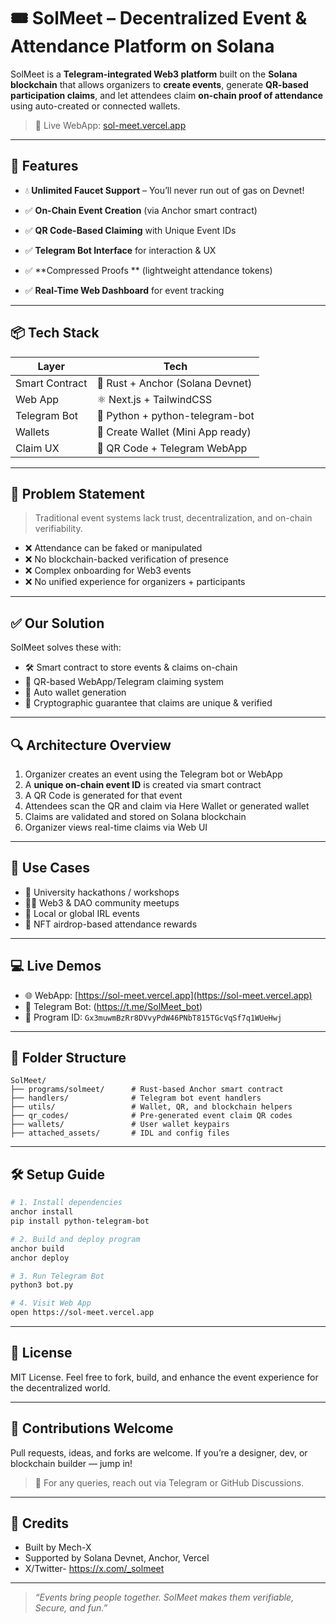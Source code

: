 # 🎟️ SolMeet – Decentralized Event & Attendance Platform on Solana

SolMeet is a **Telegram-integrated Web3 platform** built on the **Solana blockchain** that allows organizers to **create events**, generate **QR-based participation claims**, and let attendees claim **on-chain proof of attendance** using auto-created or connected wallets.

> 🔗 Live WebApp: [sol-meet.vercel.app](https://sol-meet.vercel.app)

---

## 🚀 Features

- 💧 **Unlimited Faucet Support** – You’ll never run out of gas on Devnet!

- ✅ **On-Chain Event Creation** (via Anchor smart contract)
- ✅ **QR Code-Based Claiming** with Unique Event IDs
- ✅ **Telegram Bot Interface** for interaction & UX
- ✅ **Compressed Proofs ** (lightweight attendance tokens)
- ✅ **Real-Time Web Dashboard** for event tracking

---

## 📦 Tech Stack

| Layer        | Tech                        |
|-------------|-----------------------------|
| Smart Contract | 🦀 Rust + Anchor (Solana Devnet) |
| Web App     | ⚛️ Next.js + TailwindCSS     |
| Telegram Bot | 🤖 Python + python-telegram-bot |
| Wallets     | 🔐 Create Wallet (Mini App ready) |
| Claim UX    | 📱 QR Code + Telegram WebApp |

---

## 📌 Problem Statement

> Traditional event systems lack trust, decentralization, and on-chain verifiability.

- ❌ Attendance can be faked or manipulated
- ❌ No blockchain-backed verification of presence
- ❌ Complex onboarding for Web3 events
- ❌ No unified experience for organizers + participants

---

## ✅ Our Solution

SolMeet solves these with:

- 🛠️ Smart contract to store events & claims on-chain
- 📲 QR-based WebApp/Telegram claiming system
- 👛 Auto wallet generation 
- 🔐 Cryptographic guarantee that claims are unique & verified

---

## 🔍 Architecture Overview

1. Organizer creates an event using the Telegram bot or WebApp
2. A **unique on-chain event ID** is created via smart contract
3. A QR Code is generated for that event
4. Attendees scan the QR and claim via Here Wallet or generated wallet
5. Claims are validated and stored on Solana blockchain
6. Organizer views real-time claims via Web UI

---

## 🧠 Use Cases

- 🏫 University hackathons / workshops
- 🧑‍💻 Web3 & DAO community meetups
- 🎉 Local or global IRL events
- 🚀 NFT airdrop-based attendance rewards

---

## 💻 Live Demos

- 🌐 WebApp: [https://sol-meet.vercel.app](https://sol-meet.vercel.app)
- 🤖 Telegram Bot: (https://t.me/SolMeet_bot)
- 🔗 Program ID: `Gx3muwmBzRr8DVvyPdW46PNbT815TGcVqSf7q1WUeHwj`

---

## 📂 Folder Structure

```
SolMeet/
├── programs/solmeet/      # Rust-based Anchor smart contract
├── handlers/              # Telegram bot event handlers
├── utils/                 # Wallet, QR, and blockchain helpers
├── qr_codes/              # Pre-generated event claim QR codes
├── wallets/               # User wallet keypairs
├── attached_assets/       # IDL and config files
```

---

## 🛠 Setup Guide

```bash
# 1. Install dependencies
anchor install
pip install python-telegram-bot

# 2. Build and deploy program
anchor build
anchor deploy

# 3. Run Telegram Bot
python3 bot.py

# 4. Visit Web App
open https://sol-meet.vercel.app
```

---

## 📜 License

MIT License. Feel free to fork, build, and enhance the event experience for the decentralized world.

---

## 🤝 Contributions Welcome

Pull requests, ideas, and forks are welcome. If you’re a designer, dev, or blockchain builder — jump in!

> 💬 For any queries, reach out via Telegram or GitHub Discussions.

---

## 🌟 Credits

- Built by Mech-X
- Supported by Solana Devnet, Anchor, Vercel
- X/Twitter- https://x.com/_solmeet

---

> _“Events bring people together. SolMeet makes them verifiable, Secure, and fun.”_
